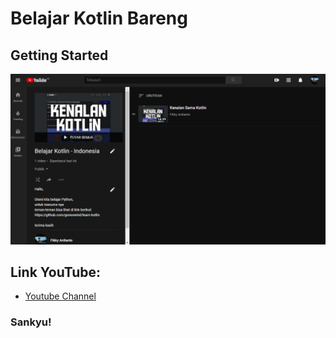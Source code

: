 # Belajar Kotlin Bareng

## Getting Started
![PLAYLIST](ss/playlist.png)

## Link YouTube:
- [Youtube Channel](https://www.youtube.com/playlist?list=PLbpNkNqWUMH9nGfTiRBDNhlszGIk4VG6Q)

### Sankyu! 
